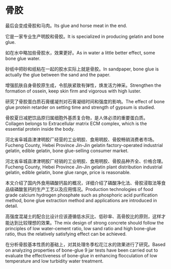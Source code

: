# 骨胶

<p><span class="chinese">最后会变成骨胶和马肉。</span><span class="english">Its glue and horse meat in the end.</span></p>

<p><span class="chinese">它是一家专业生产明胶和骨胶。</span><span class="english">It is specialized in producing gelatin and bone glue.</span></p>

<p><span class="chinese">如在水中略加些骨胶水，效果更好。</span><span class="english">As in water a little better effect, some bone glue water.</span></p>

<p><span class="chinese">砂纸中把砂和纸粘在一起的胶水实际上就是骨胶。</span><span class="english">In sandpaper, bone glue is actually the glue between the sand and the paper.</span></p>

<p><span class="chinese">增强肌肤自身骨胶原生成，令肌肤紧致有弹性，焕发活力神采。</span><span class="english">Strengthen the formation of ossein, keep skin firm and vigorous with high luster.</span></p>

<p><span class="chinese">研究了骨胶蛋白质石膏缓凝剂对石膏凝结时间和强度的影响。</span><span class="english">The effect of bone glue protein retarder on setting time and strength of gypsum is studied.</span></p>

<p><span class="chinese">骨胶夏日减肥饮品原归属细胞外基质复合物，是人体必须的重要蛋白质。</span><span class="english">Collagen belongs to Extracellular matrix ECM complex, which is the essential protein inside the body.</span></p>

<p><span class="chinese">河北省阜城县津津明胶厂经营的工业明胶、食用明胶、骨胶畅销消费者市场。</span><span class="english">Fucheng County, Hebei Province Jin-Jin gelatin factory-operated industrial gelatin, edible gelatin, bone glue-selling consumer market.</span></p>

<p><span class="chinese">河北省阜城县津津明胶厂经销的工业明胶、食用明胶、骨胶品种齐全、价格合理。</span><span class="english">Fucheng County, Hebei Province Jin-Jin gelatin plant distribution industrial gelatin, edible gelatin, bone glue range, price is reasonable.</span></p>

<p><span class="chinese">本文介绍了国内外食用磷酸钙盐的概况，详细介绍了磷酸净化法、骨胶浸取法等食品级磷酸氢钙的生产工艺以及应用情况。</span><span class="english">Production technologies of food grade calcium hydrogen phosphate such as phosphoric acid purification method, bone glue extraction method and applications are introduced in detail.</span></p>

<p><span class="chinese">高强度混凝土的配合比设计应该遵循低水灰比、低砂率、高骨胶比的原则，这样才能达到比较理想的效果。</span><span class="english">The mix design of strong concrete should follow the principles of low water-cement ratio, low sand ratio and high bone-glue ratio, thus the relatively satisfying effect can be achieved.</span></p>

<p><span class="chinese">在分析骨胶基本性质的基础上，对其处理冬季松花江水的效果进行了研究。</span><span class="english">Based on analyzing properties of bone-glue 9 jar tests have been carried out to evaluate the effectiveness of bone-glue in enhancing flocculation of low temperature and low turbidity water treatment.</span></p>


